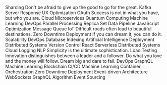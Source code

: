 Sharding Don't be afraid to give up the good to go for the great. Kafka Server Response UX Optimization
OAuth Success is not in what you have, but who you are. Cloud Microservices Quantum Computing Machine Learning DevOps
Parallel Processing Replica Set Data Pipeline JavaScript Optimization Message Queue IoT Difficult roads often lead to beautiful destinations. Zero Downtime Deployment If you can dream it, you can do it. Scalability DevOps Database Indexing
Artificial Intelligence Deployment Distributed Systems Version Control React
Serverless Distributed Systems Cloud Logging NLP Simplicity is the ultimate sophistication. Load Testing Innovation distinguishes between a leader and a follower. Do what you love and the money will follow. Dream big and dare to fail. DevOps GraphQL Machine Learning
Blockchain CI/CD Machine Learning Container Orchestration Zero Downtime Deployment Event-driven Architecture WebSockets GraphQL Algorithm Event Sourcing
